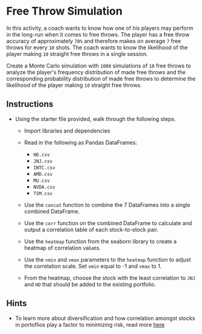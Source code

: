 # Free Throw Simulation

In this activity, a coach wants to know how one of his players may perform in the long-run when it comes to free throws. The player has a free throw accuracy of approximately `70%` and therefore makes on average `7` free throws for every `10` shots. The coach wants to know the likelihood of the player making `10` straight free throws in a single session.

Create a Monte Carlo simulation with `1000` simulations of `10` free throws to analyze the player's frequency distribution of made free throws and the corresponding probability distribution of made free throws to determine the likelihood of the player making `10` straight free throws.

## Instructions

* Using the starter file provided, walk through the following steps.

  * Import libraries and dependencies

  * Read in the following as Pandas DataFrames:

    * `HD.csv`
    * `JNJ.csv`
    * `INTC.csv`
    * `AMD.csv`
    * `MU.csv`
    * `NVDA.csv`
    * `TSM.csv`

  * Use the `concat` function to combine the 7 DataFrames into a single combined DataFrame.

  * Use the `corr` function on the combined DataFrame to calculate and output a correlation table of each stock-to-stock pair.

  * Use the `heatmap` function from the seaborn library to create a heatmap of correlation values.

  * Use the `vmin` and `vmax` parameters to the `heatmap` function to adjust the correlation scale. Set `vmin` equal to -1 and `vmax` to 1.

  * From the heatmap, choose the stock with the least correlation to `JNJ` and `HD` that should be added to the existing portfolio.

## Hints

* To learn more about diversification and how correlation amongst stocks in portoflios play a factor to minimizing risk, read more [here](https://www.investopedia.com/terms/d/diversification.asp)  
